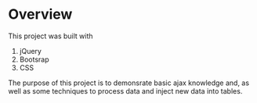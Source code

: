 # Overview

This project was built with
1. jQuery
2. Bootsrap
3. CSS

The purpose of this project is to demonsrate basic ajax knowledge and, as well as some techniques to process data and inject new data into tables.